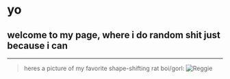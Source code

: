 # yo

## welcome to my page, where i do random shit just because i can
---
> heres a picture of my favorite shape-shifting rat boi/gorl:
![Reggie](https://media.tenor.com/bU21Wl_xfU8AAAAC/tf2gplus-gplus.gif)

